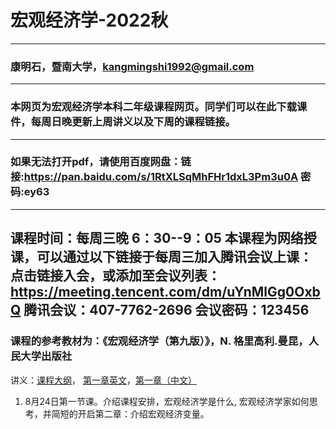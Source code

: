 # 宏观经济学-2022秋
---
### 康明石，暨南大学，kangmingshi1992@gmail.com
---
### 本网页为宏观经济学本科二年级课程网页。同学们可以在此下载课件，每周日晚更新上周讲义以及下周的课程链接。
---
### 如果无法打开pdf，请使用百度网盘：链接:https://pan.baidu.com/s/1RtXLSqMhFHr1dxL3Pm3u0A  密码:ey63
---
课程时间：每周三晚 6：30--9：05
本课程为网络授课，可以通过以下链接于每周三加入腾讯会议上课：
点击链接入会，或添加至会议列表：
https://meeting.tencent.com/dm/uYnMlGg0OxbQ
腾讯会议：407-7762-2696
会议密码：123456
---
### 课程的参考教材为：《宏观经济学（第九版）》，N. 格里高利.曼昆，人民大学出版社




讲义：[课程大纲](https://github.com/EddyKK/Macroeconomics-2022fall/blob/main/%E8%AF%BE%E7%A8%8B%E5%A4%A7%E7%BA%B2.pdf)， [第一章英文](https://github.com/EddyKK/Macroeconomics-2022fall/blob/main/Macro_2022_Fall_Mingshi_Kang.pdf)，[第一章（中文）](https://github.com/EddyKK/Macroeconomics-2022fall/blob/main/%E7%AC%AC%E4%B8%80%E8%AF%BE%C2%B7%E4%BB%8B%E7%BB%8D.pdf)




1. 8月24日第一节课。介绍课程安排，宏观经济学是什么, 宏观经济学家如何思考，并简短的开启第二章：介绍宏观经济变量。

